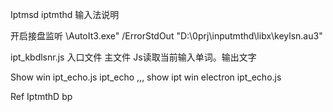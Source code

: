 Iptmsd iptmthd 输入法说明


开启接盘监听    \AutoIt3.exe" /ErrorStdOut "D:\0prj\inputmthd\libx\keylsn.au3"    


ipt_kbdlsnr.js 入口文件  主文件
Js读取当前输入单词。输出文字


Show win
ipt_echo.js  ipt_echo ,,, show ipt win
electron ipt_echo.js







Ref
IptmthD  bp



